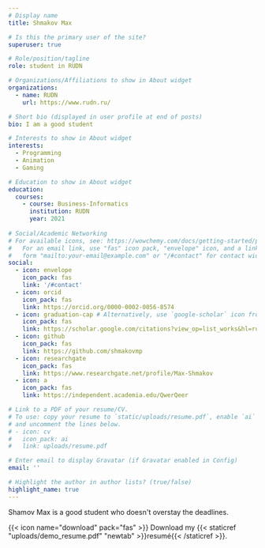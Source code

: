 ```yaml
---
# Display name
title: Shmakov Max

# Is this the primary user of the site?
superuser: true

# Role/position/tagline
role: student in RUDN

# Organizations/Affiliations to show in About widget
organizations:
  - name: RUDN
    url: https://www.rudn.ru/

# Short bio (displayed in user profile at end of posts)
bio: I am a good student

# Interests to show in About widget
interests:
  - Programming
  - Animation
  - Gaming

# Education to show in About widget
education:
  courses:
    - course: Business-Informatics
      institution: RUDN
      year: 2021
    
# Social/Academic Networking
# For available icons, see: https://wowchemy.com/docs/getting-started/page-builder/#icons
#   For an email link, use "fas" icon pack, "envelope" icon, and a link in the
#   form "mailto:your-email@example.com" or "/#contact" for contact widget.
social:
  - icon: envelope
    icon_pack: fas
    link: '/#contact'
  - icon: orcid
    icon_pack: fas
    link: https://orcid.org/0000-0002-0056-8574
  - icon: graduation-cap # Alternatively, use `google-scholar` icon from `ai` icon pack
    icon_pack: fas
    link: https://scholar.google.com/citations?view_op=list_works&hl=ru&user=jR7f4CMAAAAJ
  - icon: github
    icon_pack: fas
    link: https://github.com/shmakovmp
  - icon: researchgate
    icon_pack: fas
    link: https://www.researchgate.net/profile/Max-Shmakov
  - icon: a
    icon_pack: fas
    link: https://independent.academia.edu/QwerQeer

# Link to a PDF of your resume/CV.
# To use: copy your resume to `static/uploads/resume.pdf`, enable `ai` icons in `params.toml`,
# and uncomment the lines below.
# - icon: cv
#   icon_pack: ai
#   link: uploads/resume.pdf

# Enter email to display Gravatar (if Gravatar enabled in Config)
email: ''

# Highlight the author in author lists? (true/false)
highlight_name: true
---
```


Shamov Max is a good student who doesn't overstay the deadlines.

{{< icon name="download" pack="fas" >}} Download my {{< staticref "uploads/demo_resume.pdf" "newtab" >}}resumé{{< /staticref >}}.
